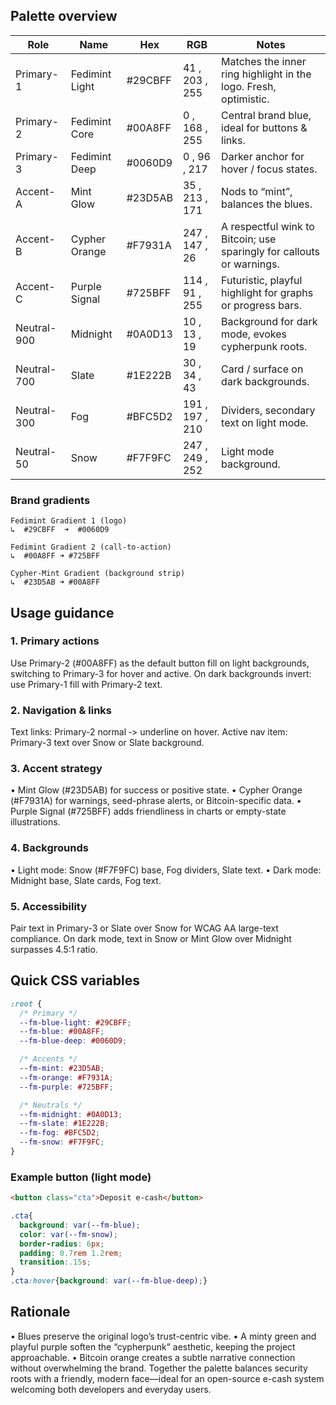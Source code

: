 ## Palette overview

| Role | Name | Hex | RGB | Notes |
| --- | --- | --- | --- | --- |
| Primary-1 | Fedimint Light | #29CBFF | 41 , 203 , 255 | Matches the inner ring highlight in the logo. Fresh, optimistic. |
| Primary-2 | Fedimint Core | #00A8FF | 0 , 168 , 255 | Central brand blue, ideal for buttons & links. |
| Primary-3 | Fedimint Deep | #0060D9 | 0 , 96 , 217 | Darker anchor for hover / focus states. |
| Accent-A | Mint Glow | #23D5AB | 35 , 213 , 171 | Nods to “mint”, balances the blues. |
| Accent-B | Cypher Orange | #F7931A | 247 , 147 , 26 | A respectful wink to Bitcoin; use sparingly for callouts or warnings. |
| Accent-C | Purple Signal | #725BFF | 114 , 91 , 255 | Futuristic, playful highlight for graphs or progress bars. |
| Neutral-900 | Midnight | #0A0D13 | 10 , 13 , 19 | Background for dark mode, evokes cypherpunk roots. |
| Neutral-700 | Slate | #1E222B | 30 , 34 , 43 | Card / surface on dark backgrounds. |
| Neutral-300 | Fog | #BFC5D2 | 191 , 197 , 210 | Dividers, secondary text on light mode. |
| Neutral-50 | Snow | #F7F9FC | 247 , 249 , 252 | Light mode background. |

### Brand gradients

```
Fedimint Gradient 1 (logo)
↳  #29CBFF  ➜  #0060D9

Fedimint Gradient 2 (call-to-action)
↳  #00A8FF ➜ #725BFF

Cypher-Mint Gradient (background strip)
↳  #23D5AB ➜ #00A8FF
```

## Usage guidance

### 1. Primary actions
Use Primary-2 (#00A8FF) as the default button fill on light backgrounds, switching to Primary-3 for hover and active. On dark backgrounds invert: use Primary-1 fill with Primary-2 text.

### 2. Navigation & links
Text links: Primary-2 normal ‑> underline on hover.
Active nav item: Primary-3 text over Snow or Slate background.

### 3. Accent strategy
• Mint Glow (#23D5AB) for success or positive state.
• Cypher Orange (#F7931A) for warnings, seed-phrase alerts, or Bitcoin-specific data.
• Purple Signal (#725BFF) adds friendliness in charts or empty-state illustrations.

### 4. Backgrounds
• Light mode: Snow (#F7F9FC) base, Fog dividers, Slate text.
• Dark mode: Midnight base, Slate cards, Fog text.

### 5. Accessibility
Pair text in Primary-3 or Slate over Snow for WCAG AA large-text compliance.
On dark mode, text in Snow or Mint Glow over Midnight surpasses 4.5:1 ratio.

## Quick CSS variables

```css
:root {
  /* Primary */
  --fm-blue-light: #29CBFF;
  --fm-blue: #00A8FF;
  --fm-blue-deep: #0060D9;

  /* Accents */
  --fm-mint: #23D5AB;
  --fm-orange: #F7931A;
  --fm-purple: #725BFF;

  /* Neutrals */
  --fm-midnight: #0A0D13;
  --fm-slate: #1E222B;
  --fm-fog: #BFC5D2;
  --fm-snow: #F7F9FC;
}
```

### Example button (light mode)

```html
<button class="cta">Deposit e-cash</button>
```

```css
.cta{
  background: var(--fm-blue);
  color: var(--fm-snow);
  border-radius: 6px;
  padding: 0.7rem 1.2rem;
  transition:.15s;
}
.cta:hover{background: var(--fm-blue-deep);}
```

## Rationale

• Blues preserve the original logo’s trust-centric vibe.
• A minty green and playful purple soften the “cypherpunk” aesthetic, keeping the project approachable.
• Bitcoin orange creates a subtle narrative connection without overwhelming the brand.
Together the palette balances security roots with a friendly, modern face—ideal for an open-source e-cash system welcoming both developers and everyday users.